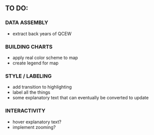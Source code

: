 ## TO DO:

### DATA ASSEMBLY
* extract back years of QCEW

### BUILDING CHARTS
- apply real color scheme to map
- create legend for map

### STYLE / LABELING
- add transition to highlighting
- label all the things
- some explanatory text that can eventually be converted to update

### INTERACTIVITY
- hover explanatory text?
- implement zooming?
